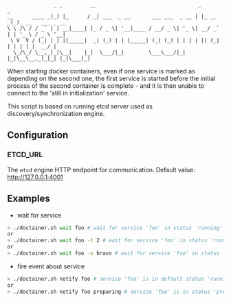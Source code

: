                    _ _         __                                 _        _
    __      ____ _(_) |_      / _| ___  _ __       ___ ___  _ __ | |_ __ _(_)_ __   ___ _ __
    \ \ /\ / / _` | | __|____| |_ / _ \| '__|____ / __/ _ \| '_ \| __/ _` | | '_ \ / _ \ '__|
     \ V  V / (_| | | ||_____|  _| (_) | | |_____| (_| (_) | | | | || (_| | | | | |  __/ |
      \_/\_/ \__,_|_|\__|    |_|  \___/|_|        \___\___/|_| |_|\__\__,_|_|_| |_|\___|_|


When starting docker containers, even if one service is marked as depending on the second one,
the first service is started before the initial process of the second container is complete - and
it is then unable to connect to the 'still in initialization' service.

This script is based on running etcd server used as discovery/synchronization engine.

## Configuration
### ETCD_URL
The `etcd` engine HTTP endpoint for communication. Default value: http://127.0.0.1:4001

## Examples

* wait for service

```bash
> ./doctainer.sh wait foo # wait for service 'foo' in status 'running' forever (no timeout)
or
> ./doctainer.sh wait foo -t 2 # wait for service 'foo' in status 'running' for 2 seconds
or
> ./doctainer.sh wait foo -s bravo # wait for service 'foo' in status 'bravo' forever
```

* fire event about service

```bash
> ./doctainer.sh notify foo # service 'foo' is in default status 'running' now
or
> ./doctainer.sh notify foo preparing # service 'foo' is in status 'preparing'
```
